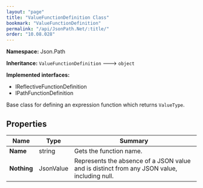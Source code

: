 ```yaml
---
layout: "page"
title: "ValueFunctionDefinition Class"
bookmark: "ValueFunctionDefinition"
permalink: "/api/JsonPath.Net/:title/"
order: "10.08.028"
---
```

**Namespace:** Json.Path

**Inheritance:**
`ValueFunctionDefinition`
 🡒 
`object`

**Implemented interfaces:**

- IReflectiveFunctionDefinition
- IPathFunctionDefinition

Base class for defining an expression function which returns `ValueType`.

## Properties

| Name | Type | Summary |
|---|---|---|
| **Name** | string | Gets the function name. |
| **Nothing** | JsonValue | Represents the absence of a JSON value and is distinct from any JSON value, including null. |

